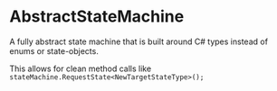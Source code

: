 # AbstractStateMachine
A fully abstract state machine that is built around C# types instead of enums or state-objects.

This allows for clean method calls like ``` stateMachine.RequestState<NewTargetStateType>(); ```
